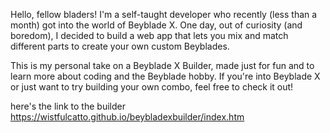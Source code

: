 Hello, fellow bladers! I'm a self-taught developer who recently (less than a month) got into the world of Beyblade X. One day, out of curiosity (and boredom), I decided to build a web app that lets you mix and match different parts to create your own custom Beyblades.

This is my personal take on a Beyblade X Builder, made just for fun and to learn more about coding and the Beyblade hobby. If you're into Beyblade X or just want to try building your own combo, feel free to check it out!

here's the link to the builder
https://wistfulcatto.github.io/beybladexbuilder/index.htm
